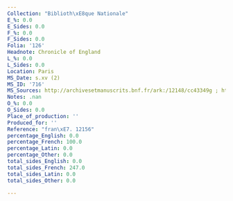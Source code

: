 ```yaml
---
Collection: "Biblioth\xE8que Nationale"
E_%: 0.0
E_Sides: 0.0
F_%: 0.0
F_Sides: 0.0
Folia: '126'
Headnote: Chronicle of England
L_%: 0.0
L_Sides: 0.0
Location: Paris
MS_Date: s.xv (2)
MS_ID: '716'
MS_Sources: http://archivesetmanuscrits.bnf.fr/ark:/12148/cc43349g ; http://www.europeana.eu/portal/en/record/9200365/BibliographicResource_2000081595253.html
Notes: .nan
O_%: 0.0
O_Sides: 0.0
Place_of_production: ''
Produced_for: ''
Reference: "fran\xE7. 12156"
percentage_English: 0.0
percentage_French: 100.0
percentage_Latin: 0.0
percentage_Other: 0.0
total_sides_English: 0.0
total_sides_French: 247.0
total_sides_Latin: 0.0
total_sides_Other: 0.0

---
```

